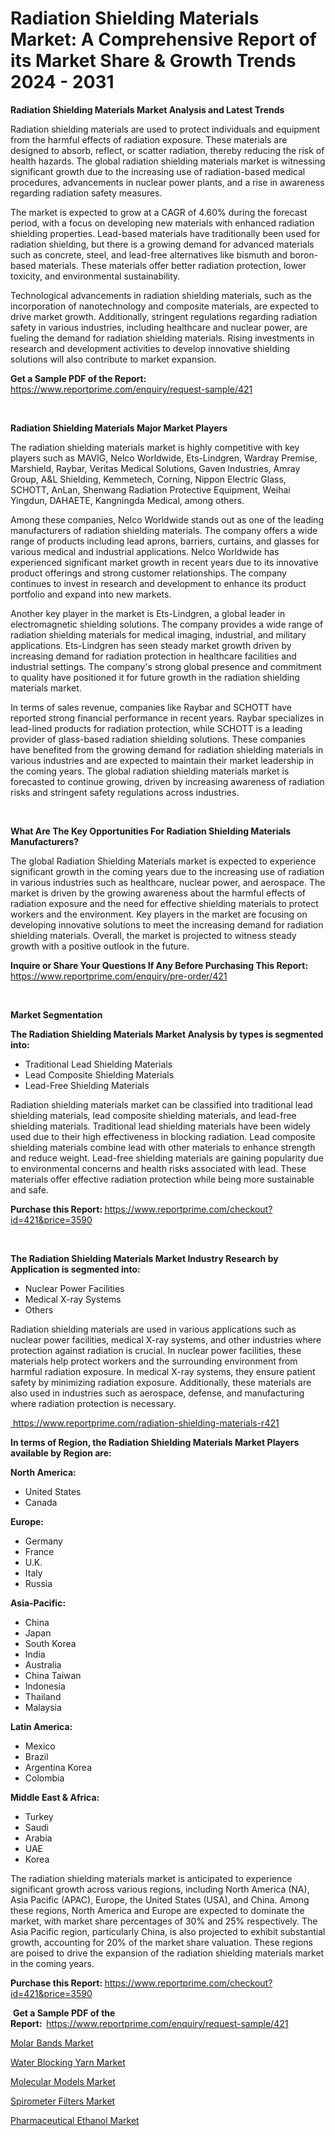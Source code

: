 <p><h1>Radiation Shielding Materials Market: A Comprehensive Report of its Market Share & Growth Trends 2024 - 2031</h1></p><p><strong>Radiation Shielding Materials Market Analysis and Latest Trends</strong></p>
<p><p>Radiation shielding materials are used to protect individuals and equipment from the harmful effects of radiation exposure. These materials are designed to absorb, reflect, or scatter radiation, thereby reducing the risk of health hazards. The global radiation shielding materials market is witnessing significant growth due to the increasing use of radiation-based medical procedures, advancements in nuclear power plants, and a rise in awareness regarding radiation safety measures.</p><p>The market is expected to grow at a CAGR of 4.60% during the forecast period, with a focus on developing new materials with enhanced radiation shielding properties. Lead-based materials have traditionally been used for radiation shielding, but there is a growing demand for advanced materials such as concrete, steel, and lead-free alternatives like bismuth and boron-based materials. These materials offer better radiation protection, lower toxicity, and environmental sustainability.</p><p>Technological advancements in radiation shielding materials, such as the incorporation of nanotechnology and composite materials, are expected to drive market growth. Additionally, stringent regulations regarding radiation safety in various industries, including healthcare and nuclear power, are fueling the demand for radiation shielding materials. Rising investments in research and development activities to develop innovative shielding solutions will also contribute to market expansion.</p></p>
<p><strong>Get a Sample PDF of the Report:&nbsp;</strong> <a href="https://www.reportprime.com/enquiry/request-sample/421">https://www.reportprime.com/enquiry/request-sample/421</a></p>
<p>&nbsp;</p>
<p><strong>Radiation Shielding Materials Major Market Players</strong></p>
<p><p>The radiation shielding materials market is highly competitive with key players such as MAVIG, Nelco Worldwide, Ets-Lindgren, Wardray Premise, Marshield, Raybar, Veritas Medical Solutions, Gaven Industries, Amray Group, A&L Shielding, Kemmetech, Corning, Nippon Electric Glass, SCHOTT, AnLan, Shenwang Radiation Protective Equipment, Weihai Yingdun, DAHAETE, Kangningda Medical, among others.</p><p>Among these companies, Nelco Worldwide stands out as one of the leading manufacturers of radiation shielding materials. The company offers a wide range of products including lead aprons, barriers, curtains, and glasses for various medical and industrial applications. Nelco Worldwide has experienced significant market growth in recent years due to its innovative product offerings and strong customer relationships. The company continues to invest in research and development to enhance its product portfolio and expand into new markets.</p><p>Another key player in the market is Ets-Lindgren, a global leader in electromagnetic shielding solutions. The company provides a wide range of radiation shielding materials for medical imaging, industrial, and military applications. Ets-Lindgren has seen steady market growth driven by increasing demand for radiation protection in healthcare facilities and industrial settings. The company's strong global presence and commitment to quality have positioned it for future growth in the radiation shielding materials market.</p><p>In terms of sales revenue, companies like Raybar and SCHOTT have reported strong financial performance in recent years. Raybar specializes in lead-lined products for radiation protection, while SCHOTT is a leading provider of glass-based radiation shielding solutions. These companies have benefited from the growing demand for radiation shielding materials in various industries and are expected to maintain their market leadership in the coming years. The global radiation shielding materials market is forecasted to continue growing, driven by increasing awareness of radiation risks and stringent safety regulations across industries.</p></p>
<p>&nbsp;</p>
<p><strong>What Are The Key Opportunities For Radiation Shielding Materials Manufacturers?</strong></p>
<p><p>The global Radiation Shielding Materials market is expected to experience significant growth in the coming years due to the increasing use of radiation in various industries such as healthcare, nuclear power, and aerospace. The market is driven by the growing awareness about the harmful effects of radiation exposure and the need for effective shielding materials to protect workers and the environment. Key players in the market are focusing on developing innovative solutions to meet the increasing demand for radiation shielding materials. Overall, the market is projected to witness steady growth with a positive outlook in the future.</p></p>
<p><strong>Inquire or Share Your Questions If Any Before Purchasing This Report:</strong> <a href="https://www.reportprime.com/enquiry/pre-order/421">https://www.reportprime.com/enquiry/pre-order/421</a></p>
<p>&nbsp;</p>
<p><strong>Market Segmentation</strong></p>
<p><strong>The Radiation Shielding Materials Market Analysis by types is segmented into:</strong></p>
<p><ul><li>Traditional Lead Shielding Materials</li><li>Lead Composite Shielding Materials</li><li>Lead-Free Shielding Materials</li></ul></p>
<p><p>Radiation shielding materials market can be classified into traditional lead shielding materials, lead composite shielding materials, and lead-free shielding materials. Traditional lead shielding materials have been widely used due to their high effectiveness in blocking radiation. Lead composite shielding materials combine lead with other materials to enhance strength and reduce weight. Lead-free shielding materials are gaining popularity due to environmental concerns and health risks associated with lead. These materials offer effective radiation protection while being more sustainable and safe.</p></p>
<p><strong>Purchase this Report:&nbsp;</strong><a href="https://www.reportprime.com/checkout?id=421&price=3590">https://www.reportprime.com/checkout?id=421&price=3590</a></p>
<p>&nbsp;</p>
<p><strong>The Radiation Shielding Materials Market Industry Research by Application is segmented into:</strong></p>
<p><ul><li>Nuclear Power Facilities</li><li>Medical X-ray Systems</li><li>Others</li></ul></p>
<p><p>Radiation shielding materials are used in various applications such as nuclear power facilities, medical X-ray systems, and other industries where protection against radiation is crucial. In nuclear power facilities, these materials help protect workers and the surrounding environment from harmful radiation exposure. In medical X-ray systems, they ensure patient safety by minimizing radiation exposure. Additionally, these materials are also used in industries such as aerospace, defense, and manufacturing where radiation protection is necessary.</p></p>
<p><a href="https://www.reportprime.com/radiation-shielding-materials-r421">&nbsp;https://www.reportprime.com/radiation-shielding-materials-r421</a></p>
<p><strong>In terms of Region, the Radiation Shielding Materials Market Players available by Region are:</strong></p>
<p>
    <p> <strong> North America: </strong>
        <ul>
            <li>United States</li>
            <li>Canada</li>
        </ul>
        </p> 
    <p> <strong> Europe: </strong>
        <ul>
            <li>Germany</li>
            <li>France</li>
            <li>U.K.</li>
            <li>Italy</li>
            <li>Russia</li>
        </ul>
        </p> 
    <p> <strong> Asia-Pacific: </strong>
        <ul>
            <li>China</li>
            <li>Japan</li>
            <li>South Korea</li>
            <li>India</li>
            <li>Australia</li>
            <li>China Taiwan</li>
            <li>Indonesia</li>
            <li>Thailand</li>
            <li>Malaysia</li>
        </ul>
        </p> 
    <p> <strong> Latin America: </strong>
        <ul>
            <li>Mexico</li>
            <li>Brazil</li>
            <li>Argentina Korea</li>
            <li>Colombia</li>
        </ul>
        </p> 
    <p> <strong> Middle East & Africa: </strong>
        <ul>
            <li>Turkey</li>
            <li>Saudi</li>
            <li>Arabia</li>
            <li>UAE</li>
            <li>Korea</li>
        </ul>
    </p>
    </p>
<p><p>The radiation shielding materials market is anticipated to experience significant growth across various regions, including North America (NA), Asia Pacific (APAC), Europe, the United States (USA), and China. Among these regions, North America and Europe are expected to dominate the market, with market share percentages of 30% and 25% respectively. The Asia Pacific region, particularly China, is also projected to exhibit substantial growth, accounting for 20% of the market share valuation. These regions are poised to drive the expansion of the radiation shielding materials market in the coming years.</p></p>
<p><strong>Purchase this Report: </strong><a href="https://www.reportprime.com/checkout?id=421&price=3590">https://www.reportprime.com/checkout?id=421&price=3590</a></p>
<p>&nbsp;<strong>Get a Sample PDF of the Report:&nbsp;&nbsp;</strong><a href="https://www.reportprime.com/enquiry/request-sample/421">https://www.reportprime.com/enquiry/request-sample/421</a></p>
<p><strong></strong></p>
<p><p><a href="https://medium.com/@djjdj3773/molar-bands-market-size-is-growing-at-cagr-of-5-1-400d339dd6d7">Molar Bands Market</a></p><p><a href="https://github.com/hrhzhypq19/Market-Research-Report-List-1/blob/main/water-blocking-yarn-market.md">Water Blocking Yarn Market</a></p><p><a href="https://medium.com/@addiehirthe44/molecular-models-market-size-growth-trends-statistics-forecasts-2024-2031-cdb436bb58e8">Molecular Models Market</a></p><p><a href="https://medium.com/@audieyost2008/spirometer-filters-market-emerging-trends-and-future-prospects-for-period-from-2024-to-2031-408f36706003">Spirometer Filters Market</a></p><p><a href="https://github.com/kishanagarner91/Market-Research-Report-List-1/blob/main/pharmaceutical-ethanol-market.md">Pharmaceutical Ethanol Market</a></p></p>